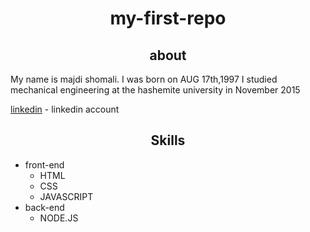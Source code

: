 <h1 align="center">my-first-repo</h1>

<h2 align="center">about</h2>

<p> My name is majdi shomali. I was born on AUG 17th,1997 
 I studied mechanical engineering at the hashemite university in November 2015 </p>
 
 [linkedin](https://www.linkedin.com/in/majdi-shomali-b7a5bb1b9) - linkedin account
 
<h2 align="center">Skills</h2>

- front-end
  - HTML
  - CSS
  -  JAVASCRIPT
- back-end
   - NODE.JS


